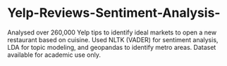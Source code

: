 # Yelp-Reviews-Sentiment-Analysis-
Analysed over 260,000 Yelp tips to identify ideal markets to open a new restaurant based on cuisine.  Used NLTK (VADER) for sentiment analysis, LDA for topic modeling, and geopandas to identify metro areas. Dataset available for academic use only. 
